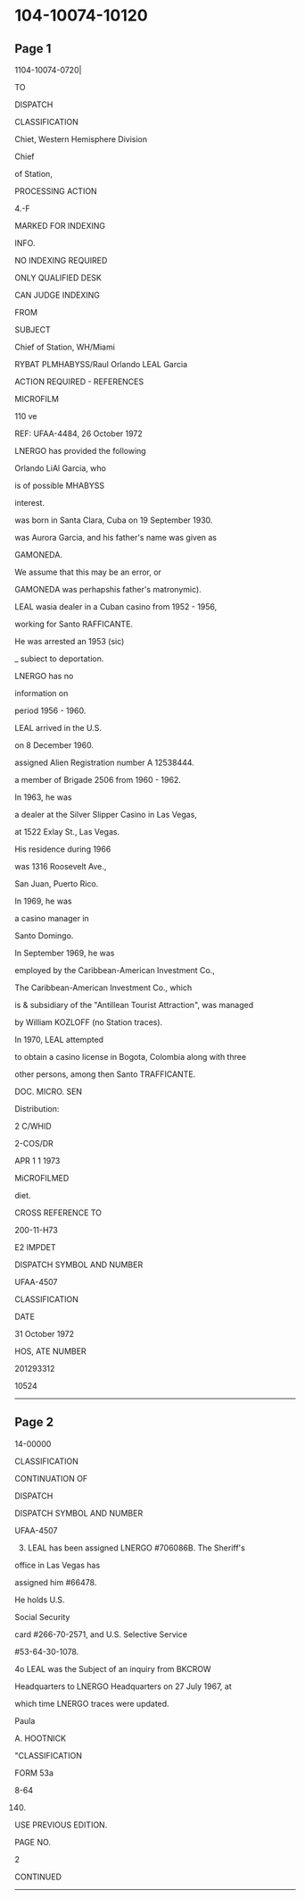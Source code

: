 # 104-10074-10120

## Page 1

1104-10074-0720|

TO

DISPATCH

CLASSIFICATION

Chiet, Western Hemisphere Division

Chief

of Station,

PROCESSING ACTION

4.-F

MARKED FOR INDEXING

INFO.

NO INDEXING REQUIRED

ONLY QUALIFIED DESK

CAN JUDGE INDEXING

FROM

SUBJECT

Chief of Station, WH/Miami

RYBAT PLMHABYSS/Raul Orlando LEAL Garcia

ACTION REQUIRED - REFERENCES

MICROFILM

110 ve

REF: UFAA-4484, 26 October 1972

LNERGO has provided the following

Orlando LiAl Garcia, who

is of possible MHABYSS

interest.

was born in Santa Clara, Cuba on 19 September 1930.

was Aurora Garcia, and his father's name was given as

GAMONEDA.

We assume that this may be an error, or

GAMONEDA was perhapshis father's matronymic).

LEAL wasia dealer in a Cuban casino from 1952 - 1956,

working for Santo RAFFICANTE.

He was arrested an 1953 (sic)

_ subiect to deportation.

LNERGO has no

information on

period 1956 - 1960.

LEAL arrived in the U.S.

on 8 December 1960.

assigned Alien Registration number A 12538444.

a member of Brigade 2506 from 1960 - 1962.

In 1963, he was

a dealer at the Silver Slipper Casino in Las Vegas,

at 1522 Exlay St., Las Vegas.

His residence during 1966

was 1316 Roosevelt Ave.,

San Juan, Puerto Rico.

In 1969, he was

a casino manager in

Santo Domingo.

In September 1969, he was

employed by the Caribbean-American Investment Co.,

The Caribbean-American Investment Co., which

is & subsidiary of the "Antillean Tourist Attraction", was managed

by William KOZLOFF (no Station traces).

In 1970, LEAL attempted

to obtain a casino license in Bogota, Colombia along with three

other persons, among then Santo TRAFFICANTE.

DOC. MICRO. SEN

Distribution:

2 C/WHID

2-COS/DR

APR 1 1 1973

MiCROFILMED

diet.

CROSS REFERENCE TO

200-11-H73

E2 IMPDET

DISPATCH SYMBOL AND NUMBER

UFAA-4507

CLASSIFICATION

DATE

31 October 1972

HOS, ATE NUMBER

201293312

10524

---

## Page 2

14-00000

CLASSIFICATION

CONTINUATION OF

DISPATCH

DISPATCH SYMBOL AND NUMBER

UFAA-4507

3. LEAL has been assigned LNERGO #706086B. The Sheriff's

office in Las Vegas has

assigned him #66478.

He holds U.S.

Social Security

card #266-70-2571, and U.S. Selective Service

#53-64-30-1078.

4o LEAL was the Subject of an inquiry from BKCROW

Headquarters to LNERGO Headquarters on 27 July 1967, at

which time LNERGO traces were updated.

Paula

A. HOOTNICK

"CLASSIFICATION

FORM 53a

8-64

140)

USE PREVIOUS EDITION.

PAGE NO.

2

CONTINUED

---

